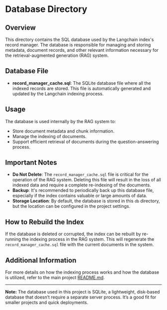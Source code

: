 # Database Directory

## Overview

This directory contains the SQL database used by the Langchain index's record manager. The database is responsible for managing and storing metadata, document records, and other relevant information necessary for the retrieval-augmented generation (RAG) system.

## Database File

- **record_manager_cache.sql**: The SQLite database file where all the indexed records are stored. This file is automatically generated and updated by the Langchain indexing process.

## Usage

The database is used internally by the RAG system to:
- Store document metadata and chunk information.
- Manage the indexing of documents.
- Support efficient retrieval of documents during the question-answering process.

## Important Notes

- **Do Not Delete**: The `record_manager_cache.sql` file is critical for the operation of the RAG system. Deleting this file will result in the loss of all indexed data and require a complete re-indexing of the documents.
- **Backup**: It's recommended to periodically back up this database file, especially if the index contains valuable or large amounts of data.
- **Storage Location**: By default, the database is stored in this `db` directory, but the location can be configured in the project settings.

## How to Rebuild the Index

If the database is deleted or corrupted, the index can be rebuilt by re-running the indexing process in the RAG system. This will regenerate the `record_manager_cache.sql` file with the current documents in the system.

## Additional Information

For more details on how the indexing process works and how the database is utilized, refer to the main project [README.md](../README.md).

---

**Note:** The database used in this project is SQLite, a lightweight, disk-based database that doesn’t require a separate server process. It’s a good fit for smaller projects and quick deployments.
